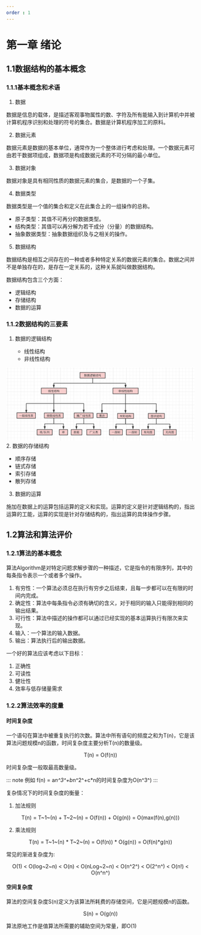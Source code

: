 ```yaml
---
order : 1
---
```

# 第一章 绪论
## 1.1数据结构的基本概念

### 1.1.1基本概念和术语
1. 数据

数据是信息的载体，是描述客观事物属性的数、字符及所有能输入到计算机中并被计算机程序识别和处理的符号的集合。数据是计算机程序加工的原料。

2. 数据元素

数据元素是数据的基本单位，通常作为一个整体进行考虑和处理。一个数据元素可由若干数据项组成，数据项是构成数据元素的不可分隔的最小单位。

3. 数据对象

数据对象是具有相同性质的数据元素的集合，是数据的一个子集。

4. 数据类型

数据类型是一个值的集合和定义在此集合上的一组操作的总称。
- 原子类型：其值不可再分的数据类型。
- 结构类型：其值可以再分解为若干成分（分量）的数据结构。
- 抽象数据类型：抽象数据组织及与之相关的操作。

5. 数据结构

数据结构是相互之间存在的一种或者多种特定关系的数据元素的集合。数据之间并不是单独存在的，是存在一定关系的，这种关系就叫做数据结构。

数据结构包含三个方面：
- 逻辑结构
- 存储结构
- 数据的运算
### 1.1.2数据结构的三要素

1. 数据的逻辑结构

    - 线性结构
    - 非线性结构

![数据的逻辑结构](../../../assets/introduction/2023-04-16-18-09-50.png)
2. 数据的存储结构

- 顺序存储
- 链式存储
- 索引存储
- 散列存储
3. 数据的运算

施加在数据上的运算包括运算的定义和实现。运算的定义是针对逻辑结构的，指出运算的工能，运算的实现是针对存储结构的，指出运算的具体操作步骤。
## 1.2算法和算法评价

### 1.2.1算法的基本概念

算法Algorithm是对特定问题求解步骤的一种描述，它是指令的有限序列，其中的每条指令表示一个或者多个操作。

1. 有穷性：一个算法必须总在执行有穷步之后结束，且每一步都可以在有限的时间内完成。
2. 确定性：算法中每条指令必须有确切的含义，对于相同的输入只能得到相同的输出结果。
3. 可行性：算法中描述的操作都可以通过已经实现的基本运算执行有限次来实现。
4. 输入：一个算法的输入数据。
5. 输出：算法执行后的输出数据。

一个好的算法应该考虑以下目标：
1. 正确性
2. 可读性
3. 健壮性
4. 效率与低存储量需求

### 1.2.2算法效率的度量

#### 时间复杂度
一个语句在算法中被重复执行的次数。算法中所有语句的频度之和为T(n)，它是该算法问题规模n的函数，时间复杂度主要分析T(n)的数量级。
<center >T(n) = O(f(n)) </center>

时间复杂度一般取最高数量级。

::: note 例如
f(n) = a*n^3^+b*n^2^+c*n的时间复杂度为O(n^3^)
:::

复杂情况下的时间复杂度的衡量：

1. 加法规则

<center> T(n) = T~1~(n) + T~2~(n) = O(f(n)) + O(g(n)) = O(max(f(n),g(n))) </center>

2. 乘法规则

<center> T(n) = T~1~(n) * T~2~(n) = O(f(n)) * O(g(n)) = O(f(n)*g(n)) </center>

常见的渐进复杂度为:
<center> O(1) &lt; O(log~2~n) &lt; O(n) &lt; O(nLog~2~n) &lt; O(n^2^) &lt; O(2^n^) &lt; O(n!) &lt; O(n^n^) </center>

#### 空间复杂度

算法的空间复杂度S(n)定义为该算法所耗费的存储空间，它是问题规模n的函数。
<center> S(n) = O(g(n)) </center>

算法原地工作是值算法所需要的辅助空间为常量，即O(1)
